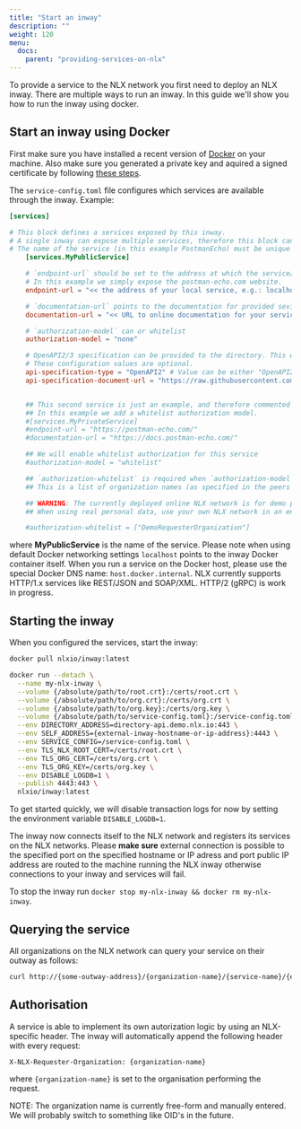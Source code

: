 ```yaml
---
title: "Start an inway"
description: ""
weight: 120
menu:
  docs:
    parent: "providing-services-on-nlx"
---
```


To provide a service to the NLX network you first need to deploy an NLX inway. There are multiple ways to run an inway. In this guide we'll show you how to run the inway using docker.

## Start an inway using Docker

First make sure you have installed a recent version of [Docker](https://www.docker.com) on your machine. Also make sure you generated a private key and aquired a signed certificate by following [these steps](../../preparing/certificates).

The `service-config.toml` file configures which services are available through the inway. Example:

```toml
[services]

# This block defines a services exposed by this inway.
# A single inway can expose multiple services, therefore this block can be added multiple times.
# The name of the service (in this example PostmanEcho) must be unique for each block.
	[services.MyPublicService]

	# `endpoint-url` should be set to the address at which the service/API is available.
	# In this example we simply expose the postman-echo.com website.
	endpoint-url = "<< the address of your local service, e.g.: localhost:8080 >>"

	# `documentation-url` points to the documentation for provided sevice
	documentation-url = "<< URL to online documentation for your service >>"

	# `authorization-model` can or whitelist
	authorization-model = "none"

	# OpenAPI2/3 specification can be provided to the directory. This will allow the directory to render the documentation in the webinterface.
	# These configuration values are optional.
	api-specification-type = "OpenAPI2" # Value can be either "OpenAPI2" or "OpenAPI3"
	api-specification-document-url = "https://raw.githubusercontent.com/OAI/OpenAPI-Specification/master/examples/v2.0/json/petstore.json"


	## This second service is just an example, and therefore commented out.
	## In this example we add a whitelist authorization model.
	#[services.MyPrivateService]
	#endpoint-url = "https://postman-echo.com/"
	#documentation-url = "https://docs.postman-echo.com/"

	## We will enable whitelist authorization for this service
	#authorization-model = "whitelist"

	## `authorization-whitelist` is required when `authorization-model` is set to "whitelist".
	## This is a list of organization names (as specified in the peers organization cert) which is allowed access.

	## WARNING: The currently deployed online NLX network is for demo purposes and not ready for connected resources containing sensitive data.
	## When using real personal data, use your own NLX network in an environment you control.

	#authorization-whitelist = ["DemoRequesterOrganization"]
```

where **MyPublicService** is the name of the service. Please note when using default Docker networking settings `localhost` points to the inway Docker container itself. When you run a service on the Docker host, please use the special Docker DNS name: `host.docker.internal`. NLX currently supports HTTP/1.x services like REST/JSON and SOAP/XML. HTTP/2 (gRPC) is work in progress.

## Starting the inway

When you configured the services, start the inway:

```bash
docker pull nlxio/inway:latest

docker run --detach \
  --name my-nlx-inway \
  --volume {/absolute/path/to/root.crt}:/certs/root.crt \
  --volume {/absolute/path/to/org.crt}:/certs/org.crt \
  --volume {/absolute/path/to/org.key}:/certs/org.key \
  --volume {/absolute/path/to/service-config.toml}:/service-config.toml \
  --env DIRECTORY_ADDRESS=directory-api.demo.nlx.io:443 \
  --env SELF_ADDRESS={external-inway-hostname-or-ip-address}:4443 \
  --env SERVICE_CONFIG=/service-config.toml \
  --env TLS_NLX_ROOT_CERT=/certs/root.crt \
  --env TLS_ORG_CERT=/certs/org.crt \
  --env TLS_ORG_KEY=/certs/org.key \
  --env DISABLE_LOGDB=1 \
  --publish 4443:443 \
  nlxio/inway:latest
```

To get started quickly, we will disable transaction logs for now by setting the environment variable `DISABLE_LOGDB=1`.

The inway now connects itself to the NLX network and registers its services on the NLX networks. Please **make sure** external connection is possible to the specified port on the specified hostname or IP adress and port  public IP address are routed to the machine running the NLX inway otherwise connections to your inway and services will fail.

To stop the inway run `docker stop my-nlx-inway && docker rm my-nlx-inway`.

## Querying the service

All organizations on the NLX network can query your service on their outway as follows:

```bash
curl http://{some-outway-address}/{organization-name}/{service-name}/{endpoint}
```

## Authorisation

A service is able to implement its own autorization logic by using an NLX-specific header. The inway will automatically append the following header with every request:

```http
X-NLX-Requester-Organization: {organization-name}
```

where `{organization-name}` is set to the organisation performing the request.

NOTE: The organization name is currently free-form and manually entered. We will probably switch to something like OID's in the future.
